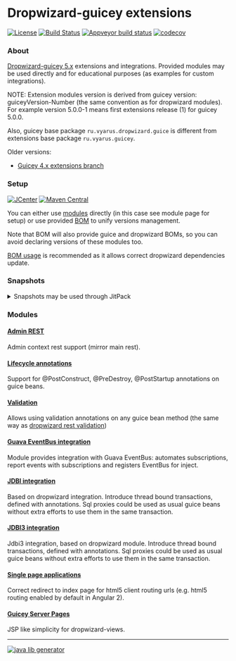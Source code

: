 # Dropwizard-guicey extensions
[![License](http://img.shields.io/badge/license-MIT-blue.svg?style=flat)](http://www.opensource.org/licenses/MIT)
[![Build Status](http://img.shields.io/travis/xvik/dropwizard-guicey-ext.svg?style=flat)](https://travis-ci.org/xvik/dropwizard-guicey-ext)
[![Appveyor build status](https://ci.appveyor.com/api/projects/status/github/xvik/dropwizard-guicey-ext?svg=true&branch=master)](https://ci.appveyor.com/project/xvik/dropwizard-guicey-ext)
[![codecov](https://codecov.io/gh/xvik/dropwizard-guicey-ext/branch/master/graph/badge.svg)](https://codecov.io/gh/xvik/dropwizard-guicey-ext)

### About

[Dropwizard-guicey 5.x](https://github.com/xvik/dropwizard-guicey) extensions and integrations. 
Provided modules may be used directly and for educational purposes (as examples for custom integrations).

NOTE: Extension modules version is derived from guicey version: guiceyVersion-Number 
(the same convention as for dropwizard modules). For example version 5.0.0-1 means
first extensions release (1) for guicey 5.0.0. 

Also, guicey base package `ru.vyarus.dropwizard.guice` is different from extensions base package `ru.vyarus.guicey`.

Older versions:

* [Guicey 4.x extensions branch](https://github.com/xvik/dropwizard-guicey-ext/tree/guicey-4)

### Setup
 
[![JCenter](https://img.shields.io/bintray/v/vyarus/xvik/dropwizard-guicey-ext.svg?label=jcenter)](https://bintray.com/vyarus/xvik/dropwizard-guicey-ext/_latestVersion)
[![Maven Central](https://img.shields.io/maven-central/v/ru.vyarus.guicey/guicey-bom.svg?style=flat)](https://maven-badges.herokuapp.com/maven-central/ru.vyarus.guicey/guicey-bom)

You can either use [modules](#modules) directly (in this case see module page for setup) or use provided [BOM](guicey-bom)
to unify versions management.

Note that BOM will also provide guice and dropwizard BOMs, so you can avoid declaring versions of these modules too.

[BOM usage](guicey-bom#setup) is recommended as it allows correct dropwizard dependencies update. 

### Snapshots

<details>
      <summary>Snapshots may be used through JitPack</summary>

WARNING: snapshot may not contain today's commits due to ~1day publication lag!

Add [JitPack](https://jitpack.io/#ru.vyarus.guicey/dropwizard-guicey-ext) repository:

```groovy
repositories { maven { url 'https://jitpack.io' } }
```

For spring dependencies plugin:

```groovy
dependencyManagement {
    resolutionStrategy {
        cacheChangingModulesFor 0, 'seconds'
    }
    imports {
        mavenBom "ru.vyarus.guicey:guicey-bom:master-SNAPSHOT"
    }
}   

dependencies {
    implementation 'ru.vyarus.guicey:guicey-validation'
}
``` 

If you don't use BOM:

```groovy
configurations.all {
    resolutionStrategy.cacheChangingModulesFor 0, 'seconds'
}

dependencies {
    implementation 'ru.vyarus.guicey:guicey-validation:master-SNAPSHOT'
}
```

Note that in both cases `resolutionStrategy` setting required for correct updating snapshot with recent commits
(without it you will not always have up-to-date snapshot)

OR you can depend on exact commit:

* Go to [JitPack project page](https://jitpack.io/#ru.vyarus.guicey/dropwizard-guicey-ext)
* Select `Commits` section and click `Get it` on commit you want to use and 
 use commit hash as version: `ru.vyarus.guicey:guicey-bom:8585300d12`


Maven:

```xml
<repositories>
    <repository>
        <id>jitpack.io</id>
        <url>https://jitpack.io</url>
    </repository>
</repositories>  

<dependencyManagement> 
    <dependencies>
        <dependency>
            <groupId>ru.vyarus.guicey</groupId>
            <artifactId>guicey-bom</artifactId>
            <version>master-SNAPSHOT</version>
            <type>pom</type>
            <scope>import</scope>
        </dependency>
    </dependencies>
</dependencyManagement>  
 
<dependencies>
    <dependency>
        <groupId>ru.vyarus.guicey</groupId>
        <artifactId>guicey-validation</artifactId>
    </dependency>
</dependencies>
```     

Or simply change dependency version if BOM not used (repository definition is still required).

</details>    

### Modules

#### [Admin REST](guicey-admin-rest)

Admin context rest support (mirror main rest).

#### [Lifecycle annotations](guicey-lifecycle-annotations)

Support for @PostConstruct, @PreDestroy, @PostStartup annotations on guice beans.

#### [Validation](guicey-validation)

Allows using validation annotations on any guice bean method (the same way as [dropwizard rest validation](https://www.dropwizard.io/en/stable/manual/validation.html)) 

#### [Guava EventBus integration](guicey-eventbus) 

Module provides integration with Guava EventBus: automates subscriptions, report events with subscriptions and registers EventBus for inject.

#### [JDBI integration](guicey-jdbi) 

Based on dropwizard integration. Introduce thread bound transactions, defined with annotations. 
Sql proxies could be used as usual guice beans without extra efforts to use them in the same transaction. 

#### [JDBI3 integration](guicey-jdbi3)

Jdbi3 integration, based on dropwizard module. Introduce thread bound transactions, defined with annotations. 
Sql proxies could be used as usual guice beans without extra efforts to use them in the same transaction.

#### [Single page applications](guicey-spa)

Correct redirect to index page for html5 client routing urls (e.g. html5 routing enabled by default in Angular 2). 

#### [Guicey Server Pages](guicey-server-pages)

JSP like simplicity for dropwizard-views.

---
[![java lib generator](http://img.shields.io/badge/Powered%20by-%20Java%20lib%20generator-green.svg?style=flat-square)](https://github.com/xvik/generator-lib-java)